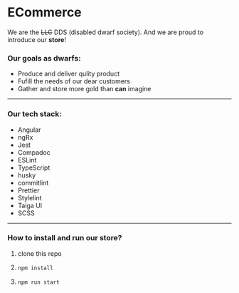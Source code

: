 # ECommerce

We are the ~~LLC~~ DDS (disabled dwarf society). And we are proud to introduce our **store**!

### Our goals as dwarfs:
 - Produce and deliver qulity product
 - Fufill the needs of our dear customers
 - Gather and store more gold than **can** imagine

  
---
### Our tech stack:

  - Angular
  - ngRx
  - Jest
  - Compadoc
  - ESLint
  - TypeScript
  - husky
  - commitlint
  - Prettier
  - Stylelint
  - Taiga UI
  - SCSS

---
### How to install and run our store?
1. clone this repo

2.  ```bash
    npm install
    ```

3.  ```bash
    npm run start
    ```
 